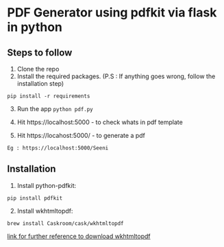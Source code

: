 # PDF Generator using pdfkit via flask in python

## Steps to follow 

1. Clone the repo
2. Install the required packages. (P.S : If anything goes wrong, follow the installation step)
```
pip install -r requirements
```


3. Run the app
```python pdf.py```
4. Hit https://localhost:5000 - to check whats in pdf template

5. Hit https://locahost:5000/<any name> - to generate a pdf
  ```
  Eg : https://localhost:5000/Seeni 
  ``` 

Installation 
------------

1. Install python-pdfkit:
```
pip install pdfkit
```

2. Install wkhtmltopdf:
```
brew install Caskroom/cask/wkhtmltopdf
```
[link for further reference to download wkhtmltopdf](https://github.com/JazzCore/python-pdfkit/wiki/Installing-wkhtmltopdf)

